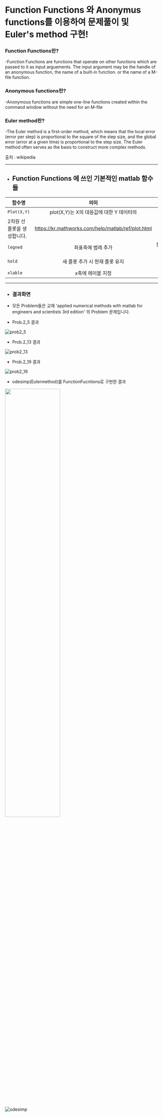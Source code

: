 # Function Functions 와 Anonymus functions를 이용하여 문제풀이 및 Euler's method 구현!

### Function Functions란?

-Function Functions are functions that operate on other functions which are passed to it as input arguements.
The input argument may be the handle of an anonymous function, the name of a built-in function. or the name of a M-file function.


### Anonymous functions란?

-Anonymous functions are simple one-line functions created within the command window without the need for an M-file
 

### Euler method란?

-The Euler method is a first-order method, which means that the local error (error per step) is proportional to the square of the step size, and the global error (error at a given time) is proportional to the step size. The Euler method often serves as the basis to construct more complex methods.

출처 : wikipedia

* * *
+ ## Function Functions 에 쓰인 기본적인 matlab 함수들

함수명 | 의미 |자세한설명 링크
---|:---:|---:|
`Plot(X,Y)` | plot(X,Y)는 X의 대응값에 대한 Y 데이터의 
2차원 선 플롯을 생성합니다. | https://kr.mathworks.com/help/matlab/ref/plot.html
`legned` | 좌표축에 범례 추가 | https://kr.mathworks.com/help/matlab/ref/legend.html?searchHighlight=legend&s_tid=doc_srchtitle
`hold` | 새 플롯 추가 시 현재 플롯 유지 | https://kr.mathworks.com/help/matlab/ref/hold.html?searchHighlight=hold%20on&s_tid=doc_srchtitle
`xlable` | x축에 레이블 지정 | https://kr.mathworks.com/help/matlab/ref/xlabel.html

* * *
+ ### 결과화면

+ 모든 Problem들은 교재 'applied numerical methods with matlab for engineers and scientists 3rd edition' 의 Problem 문제입니다.


+ Prob.2_5  결과


![prob2_5](https://user-images.githubusercontent.com/44973398/48885079-53857780-ee6a-11e8-8946-1fcc8f4994c0.png)

+ Prob.2_13 결과


![prob2_13](https://user-images.githubusercontent.com/44973398/48885089-5a13ef00-ee6a-11e8-818f-aba84528d11c.png)

+ Prob.2_19 결과


![prob2_19](https://user-images.githubusercontent.com/44973398/48885095-5f713980-ee6a-11e8-9418-889541648263.png)

+ odesimp(Eulermethod)를 FunctionFucntions로 구현한 결과

<img src="https://user-images.githubusercontent.com/44973398/48885680-83ce1580-ee6c-11e8-8a23-bff6b6d5f6ec.jpg" width="60%">

![odesimp](https://user-images.githubusercontent.com/44973398/48885131-7dd73500-ee6a-11e8-9ec4-9b3700192d61.PNG)
